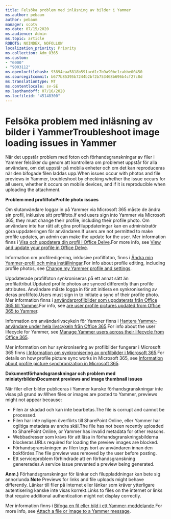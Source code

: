 ```yaml
---
title: Felsöka problem med inläsning av bilder i Yammer
ms.author: pebaum
author: pebaum
manager: scotv
ms.date: 07/15/2020
ms.audience: Admin
ms.topic: article
ROBOTS: NOINDEX, NOFOLLOW
localization_priority: Priority
ms.collection: Adm_O365
ms.custom:
- "6000"
- "9003112"
ms.openlocfilehash: 93894eaa5818b591acd1c7b9a90bc1cabbe00450
ms.sourcegitcommit: b677b85395b7244b2bf2b753468b696b4cf27c8d
ms.translationtype: MT
ms.contentlocale: sv-SE
ms.lasthandoff: 07/16/2020
ms.locfileid: "45148300"
---
```

# <a name="troubleshoot-image-loading-issues-in-yammer"></a><span data-ttu-id="65dde-102">Felsöka problem med inläsning av bilder i Yammer</span><span class="sxs-lookup"><span data-stu-id="65dde-102">Troubleshoot image loading issues in Yammer</span></span>

<span data-ttu-id="65dde-103">När det uppstår problem med foton och förhandsgranskningar av filer i Yammer felsöker du genom att kontrollera om problemet uppstår för alla användare, om det uppstår på mobila enheter och om det kan reproduceras när den bifogade filen laddas upp.</span><span class="sxs-lookup"><span data-stu-id="65dde-103">When issues occur with photos and file previews in Yammer, troubleshoot by checking whether the issue occurs for all users, whether it occurs on mobile devices, and if it is reproducible when uploading the attachment.</span></span>  

<span data-ttu-id="65dde-104">**Problem med profilfoto**</span><span class="sxs-lookup"><span data-stu-id="65dde-104">**Profile photo issues**</span></span>  

<span data-ttu-id="65dde-105">Om slutanvändare loggar in på Yammer via Microsoft 365 måste de ändra sin profil, inklusive sitt profilfoto.</span><span class="sxs-lookup"><span data-stu-id="65dde-105">If end users sign into Yammer via Microsoft 365, they must change their profile, including their profile photo.</span></span> <span data-ttu-id="65dde-106">Om användare inte har rätt att göra profiluppdateringar kan en administratör göra uppdateringen för användaren.</span><span class="sxs-lookup"><span data-stu-id="65dde-106">If users are not permitted to make profile updates, an admin can make the update for the user.</span></span> <span data-ttu-id="65dde-107">Mer information finns i [Visa och uppdatera din profil i Office Delve](https://support.microsoft.com/office/view-and-update-your-profile-in-office-delve-4e84343b-eedf-45a1-aeb9-8627ccca14ba).</span><span class="sxs-lookup"><span data-stu-id="65dde-107">For more info, see [View and update your profile in Office Delve](https://support.microsoft.com/office/view-and-update-your-profile-in-office-delve-4e84343b-eedf-45a1-aeb9-8627ccca14ba).</span></span>

<span data-ttu-id="65dde-108">Information om profilredigering, inklusive profilfoton, finns i [Ändra min Yammer-profil och mina inställningar](https://support.microsoft.com/office/classic-yammer-change-my-yammer-profile-and-settings-a3aeca0e-de34-4897-9b59-de6516542851).</span><span class="sxs-lookup"><span data-stu-id="65dde-108">For info about profile editing, including profile photos, see [Change my Yammer profile and settings](https://support.microsoft.com/office/classic-yammer-change-my-yammer-profile-and-settings-a3aeca0e-de34-4897-9b59-de6516542851).</span></span> 

<span data-ttu-id="65dde-109">Uppdaterade profilfoton synkroniseras på ett annat sätt än profilattribut.</span><span class="sxs-lookup"><span data-stu-id="65dde-109">Updated profile photos are synced differently than profile attributes.</span></span> <span data-ttu-id="65dde-110">Användare måste logga in för att initiera en synkronisering av deras profilfoto.</span><span class="sxs-lookup"><span data-stu-id="65dde-110">Users must sign in to initiate a sync of their profile photo.</span></span> <span data-ttu-id="65dde-111">Mer information finns i [användarprofilbilder som uppdaterats från Office 365 till Yammer](https://docs.microsoft.com/yammer/manage-yammer-users/manage-users-across-their-lifecycle#q-are-user-profile-pictures-updated-from-office-365-to-yammer).</span><span class="sxs-lookup"><span data-stu-id="65dde-111">For info, see [are user profile pictures updated from Office 365 to Yammer](https://docs.microsoft.com/yammer/manage-yammer-users/manage-users-across-their-lifecycle#q-are-user-profile-pictures-updated-from-office-365-to-yammer).</span></span>

<span data-ttu-id="65dde-112">Information om användarlivscykeln för Yammer finns i [Hantera Yammer-användare under hela livscykeln från Office 365](https://docs.microsoft.com/yammer/manage-yammer-users/manage-users-across-their-lifecycle).</span><span class="sxs-lookup"><span data-stu-id="65dde-112">For info about the user lifecycle for Yammer, see [Manage Yammer users across their lifecycle from Office 365](https://docs.microsoft.com/yammer/manage-yammer-users/manage-users-across-their-lifecycle).</span></span>  

<span data-ttu-id="65dde-113">Mer information om hur synkronisering av profilbilder fungerar i Microsoft 365 finns [i Information om synkronisering av profilbilder i Microsoft 365](https://support.microsoft.com/office/information-about-profile-picture-synchronization-in-microsoft-365-20594d76-d054-4af4-a660-401133e3d48a).</span><span class="sxs-lookup"><span data-stu-id="65dde-113">For details on how profile picture sync works in Microsoft 365, see [Information about profile picture synchronization in Microsoft 365](https://support.microsoft.com/office/information-about-profile-picture-synchronization-in-microsoft-365-20594d76-d054-4af4-a660-401133e3d48a).</span></span>  

<span data-ttu-id="65dde-114">**Dokumentförhandsgranskningar och problem med miniatyrbilden**</span><span class="sxs-lookup"><span data-stu-id="65dde-114">**Document previews and image thumbnail issues**</span></span>  

<span data-ttu-id="65dde-115">När filer eller bilder publiceras i Yammer kanske förhandsgranskningar inte visas på grund av:</span><span class="sxs-lookup"><span data-stu-id="65dde-115">When files or images are posted to Yammer, previews might not appear because:</span></span> 

- <span data-ttu-id="65dde-116">Filen är skadad och kan inte bearbetas.</span><span class="sxs-lookup"><span data-stu-id="65dde-116">The file is corrupt and cannot be processed.</span></span>
- <span data-ttu-id="65dde-117">Filen har inte nyligen överförts till SharePoint Online, eller Yammer har ogiltiga metadata av andra skäl.</span><span class="sxs-lookup"><span data-stu-id="65dde-117">The file has not been recently uploaded to SharePoint Online, or Yammer has invalid metadata for other reasons.</span></span>
- <span data-ttu-id="65dde-118">Webbadresser som krävs för att läsa in förhandsgranskningsbilderna blockeras.</span><span class="sxs-lookup"><span data-stu-id="65dde-118">URLs required for loading the preview images are blocked.</span></span>
- <span data-ttu-id="65dde-119">Förhandsgranskningen av filen togs bort av användaren innan den bokfördes.</span><span class="sxs-lookup"><span data-stu-id="65dde-119">The file preview was removed by the user before posting.</span></span>
- <span data-ttu-id="65dde-120">Ett serviceproblem förhindrade att en förhandsgranskning genererades.</span><span class="sxs-lookup"><span data-stu-id="65dde-120">A service issue prevented a preview being generated.</span></span>

<span data-ttu-id="65dde-121">**Anm.)** Förhandsgranskningar för länkar och filuppladdningar kan bete sig annorlunda.</span><span class="sxs-lookup"><span data-stu-id="65dde-121">**Note** Previews for links and file uploads might behave differently.</span></span> <span data-ttu-id="65dde-122">Länkar till filer på internet eller länkar som kräver ytterligare autentisering kanske inte visas korrekt.</span><span class="sxs-lookup"><span data-stu-id="65dde-122">Links to files on the internet or links that require additional authentication might not display correctly.</span></span>

<span data-ttu-id="65dde-123">Mer information finns i [Bifoga en fil eller bild i ett Yammer-meddelande](https://support.microsoft.com/office/attach-a-file-or-image-to-a-yammer-message-f576d4d1-ad66-4ce4-9c43-46cf75978dbf).</span><span class="sxs-lookup"><span data-stu-id="65dde-123">For more info, see [Attach a file or image to a Yammer message](https://support.microsoft.com/office/attach-a-file-or-image-to-a-yammer-message-f576d4d1-ad66-4ce4-9c43-46cf75978dbf).</span></span> 